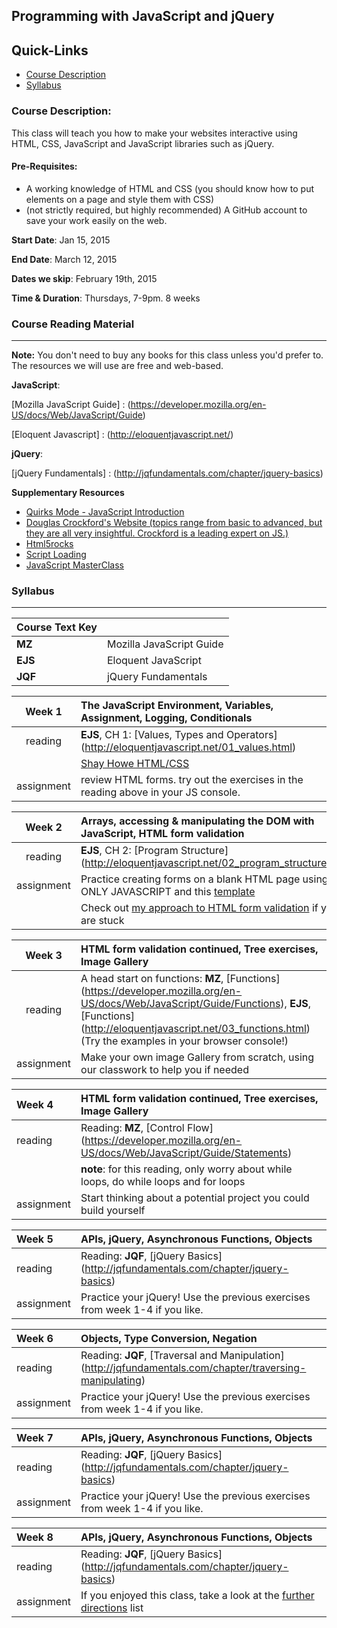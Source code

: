 ## Programming with JavaScript and jQuery

## Quick-Links
+ [Course Description](#course-description)
+ [Syllabus](#syllabus)


### Course Description:

This class will teach you how to make your websites interactive using HTML, CSS, JavaScript and JavaScript libraries such as jQuery.   

#### Pre-Requisites:

+ A working knowledge of HTML and CSS (you should know how to put elements on a page and style them with CSS)
+ (not strictly required, but highly recommended) A GitHub account to save your work easily on the web.  

**Start Date**: Jan 15, 2015

**End Date**: March 12, 2015

**Dates we skip**: February 19th, 2015

**Time & Duration**: Thursdays, 7-9pm. 8 weeks



### Course Reading Material
***
**Note:** You don't need to buy any books for this class unless you'd prefer to.  The resources we will use are free and web-based.


**JavaScript**: 

[Mozilla JavaScript Guide] : (https://developer.mozilla.org/en-US/docs/Web/JavaScript/Guide)

[Eloquent Javascript] : (http://eloquentjavascript.net/)

**jQuery**:

[jQuery Fundamentals] : (http://jqfundamentals.com/chapter/jquery-basics)

**Supplementary Resources**
+ [Quirks Mode - JavaScript Introduction](http://www.quirksmode.org/js/intro.html)
+ [Douglas Crockford's Website (topics range from basic to advanced, but they are all very insightful. Crockford is a leading expert on JS.) ](http://javascript.crockford.com/)
+ [Html5rocks](http://www.html5rocks.com/en/)
+ [Script Loading](http://www.html5rocks.com/en/tutorials/speed/script-loading/)
+ [JavaScript MasterClass](https://www.youtube.com/watch?v=v0TFmdO4ZP0)

### Syllabus
***
| Course Text Key |                  |
| --------------- | :--------------- |
| **MZ**  | Mozilla JavaScript Guide | 
| **EJS** | Eloquent JavaScript      |
| **JQF** | jQuery Fundamentals      |


| Week 1 | The JavaScript Environment, Variables, Assignment, Logging, Conditionals |
|:-------------:|:-----|
| reading     |   **EJS**, CH 1: [Values, Types and Operators] (http://eloquentjavascript.net/01_values.html) |
|             | [Shay Howe HTML/CSS](http://learn.shayhowe.com/) |
| assignment    | review HTML forms. try out the exercises in the reading above in your JS console. |
 
 
| Week 2 | Arrays, accessing & manipulating the DOM with JavaScript, HTML form validation |
|:-------------:|:-----|
| reading     |   **EJS**, CH 2: [Program Structure] (http://eloquentjavascript.net/02_program_structure.html) |
| assignment    | Practice creating forms on a blank HTML page using ONLY JAVASCRIPT and this [template](https://github.com/jswithalex/BACE-Winter2015/blob/master/TEMPLATES.md) |
|     | Check out [my approach to HTML form validation](https://github.com/jswithalex/BACE-Winter2015/blob/master/week2/validate.js) if you are stuck |

| Week 3 | HTML form validation continued, Tree exercises, Image Gallery |
|:-------------:|:-----|
| reading     |   A head start on functions: **MZ**, [Functions] (https://developer.mozilla.org/en-US/docs/Web/JavaScript/Guide/Functions), **EJS**, [Functions] (http://eloquentjavascript.net/03_functions.html) (Try the examples in your browser console!) |
| assignment    | Make your own image Gallery from scratch, using our classwork to help you if needed|

| Week 4 | HTML form validation continued, Tree exercises, Image Gallery |
|:-------------|:-----|
| reading     |   Reading: **MZ**, [Control Flow] (https://developer.mozilla.org/en-US/docs/Web/JavaScript/Guide/Statements)|
| |**note**: for this reading, only worry about while loops, do while loops and for loops   |
| assignment    | Start thinking about a potential project you could build yourself |

| Week 5 | APIs, jQuery, Asynchronous Functions, Objects |
|:-------------|:-----|
| reading      |   Reading: **JQF**, [jQuery Basics] (http://jqfundamentals.com/chapter/jquery-basics)|
| assignment   | Practice your jQuery! Use the previous exercises from week 1-4 if you like. |

| Week 6 | Objects, Type Conversion, Negation |
|:-------------|:-----|
| reading      |   Reading: **JQF**, [Traversal and Manipulation] (http://jqfundamentals.com/chapter/traversing-manipulating)|
| assignment   | Practice your jQuery! Use the previous exercises from week 1-4 if you like. |

| Week 7 | APIs, jQuery, Asynchronous Functions, Objects |
|:-------------|:-----|
| reading      |   Reading: **JQF**, [jQuery Basics] (http://jqfundamentals.com/chapter/jquery-basics)|
| assignment   | Practice your jQuery! Use the previous exercises from week 1-4 if you like. |

| Week 8 | APIs, jQuery, Asynchronous Functions, Objects |
|:-------------|:-----|
| reading      |   Reading: **JQF**, [jQuery Basics] (http://jqfundamentals.com/chapter/jquery-basics)|
| assignment   | If you enjoyed this class, take a look at the [further directions]() list |
